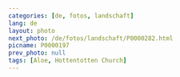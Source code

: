 ```yaml
---
categories: [de, fotos, landschaft]
lang: de
layout: photo
next_photo: /de/fotos/landschaft/P0000282.html
picname: P0000197
prev_photo: null
tags: [Aloe, Hottentotten Church]
---
```

